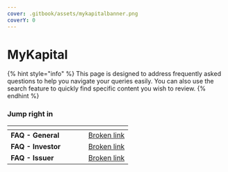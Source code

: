 ```yaml
---
cover: .gitbook/assets/mykapitalbanner.png
coverY: 0
---
```


# MyKapital

{% hint style="info" %}
This page is designed to address frequently asked questions to help you navigate your queries easily. You can also use the search feature to quickly find specific content you wish to review.
{% endhint %}

### Jump right in

<table data-view="cards"><thead><tr><th></th><th></th><th data-hidden data-card-cover data-type="files"></th><th data-hidden></th><th data-hidden data-card-target data-type="content-ref"></th></tr></thead><tbody><tr><td><strong>FAQ - General</strong></td><td></td><td></td><td></td><td><a href="broken-reference">Broken link</a></td></tr><tr><td><strong>FAQ - Investor</strong></td><td></td><td></td><td></td><td><a href="broken-reference">Broken link</a></td></tr><tr><td><strong>FAQ - Issuer</strong></td><td></td><td></td><td></td><td><a href="broken-reference">Broken link</a></td></tr></tbody></table>
